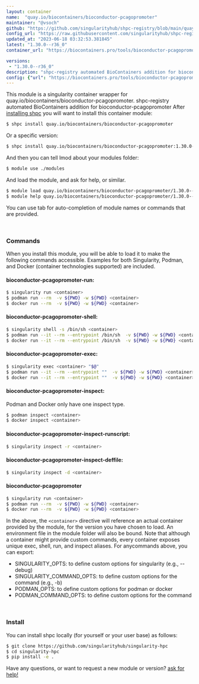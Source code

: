 ```yaml
---
layout: container
name:  "quay.io/biocontainers/bioconductor-pcagopromoter"
maintainer: "@vsoch"
github: "https://github.com/singularityhub/shpc-registry/blob/main/quay.io/biocontainers/bioconductor-pcagopromoter/container.yaml"
config_url: "https://raw.githubusercontent.com/singularityhub/shpc-registry/main/quay.io/biocontainers/bioconductor-pcagopromoter/container.yaml"
updated_at: "2023-06-18 03:32:53.381845"
latest: "1.30.0--r36_0"
container_url: "https://biocontainers.pro/tools/bioconductor-pcagopromoter"

versions:
 - "1.30.0--r36_0"
description: "shpc-registry automated BioContainers addition for bioconductor-pcagopromoter"
config: {"url": "https://biocontainers.pro/tools/bioconductor-pcagopromoter", "maintainer": "@vsoch", "description": "shpc-registry automated BioContainers addition for bioconductor-pcagopromoter", "latest": {"1.30.0--r36_0": "sha256:3a2c78d1e1736b786993fb7887c7515cfc1829e8c90bd144c2b592073749e3ef"}, "tags": {"1.30.0--r36_0": "sha256:3a2c78d1e1736b786993fb7887c7515cfc1829e8c90bd144c2b592073749e3ef"}, "docker": "quay.io/biocontainers/bioconductor-pcagopromoter"}
---
```


This module is a singularity container wrapper for quay.io/biocontainers/bioconductor-pcagopromoter.
shpc-registry automated BioContainers addition for bioconductor-pcagopromoter
After [installing shpc](#install) you will want to install this container module:


```bash
$ shpc install quay.io/biocontainers/bioconductor-pcagopromoter
```

Or a specific version:

```bash
$ shpc install quay.io/biocontainers/bioconductor-pcagopromoter:1.30.0--r36_0
```

And then you can tell lmod about your modules folder:

```bash
$ module use ./modules
```

And load the module, and ask for help, or similar.

```bash
$ module load quay.io/biocontainers/bioconductor-pcagopromoter/1.30.0--r36_0
$ module help quay.io/biocontainers/bioconductor-pcagopromoter/1.30.0--r36_0
```

You can use tab for auto-completion of module names or commands that are provided.

<br>

### Commands

When you install this module, you will be able to load it to make the following commands accessible.
Examples for both Singularity, Podman, and Docker (container technologies supported) are included.

#### bioconductor-pcagopromoter-run:

```bash
$ singularity run <container>
$ podman run --rm  -v ${PWD} -w ${PWD} <container>
$ docker run --rm  -v ${PWD} -w ${PWD} <container>
```

#### bioconductor-pcagopromoter-shell:

```bash
$ singularity shell -s /bin/sh <container>
$ podman run --it --rm --entrypoint /bin/sh  -v ${PWD} -w ${PWD} <container>
$ docker run --it --rm --entrypoint /bin/sh  -v ${PWD} -w ${PWD} <container>
```

#### bioconductor-pcagopromoter-exec:

```bash
$ singularity exec <container> "$@"
$ podman run --it --rm --entrypoint ""  -v ${PWD} -w ${PWD} <container> "$@"
$ docker run --it --rm --entrypoint ""  -v ${PWD} -w ${PWD} <container> "$@"
```

#### bioconductor-pcagopromoter-inspect:

Podman and Docker only have one inspect type.

```bash
$ podman inspect <container>
$ docker inspect <container>
```

#### bioconductor-pcagopromoter-inspect-runscript:

```bash
$ singularity inspect -r <container>
```

#### bioconductor-pcagopromoter-inspect-deffile:

```bash
$ singularity inspect -d <container>
```



#### bioconductor-pcagopromoter

```bash
$ singularity run <container>
$ podman run --rm  -v ${PWD} -w ${PWD} <container>
$ docker run --rm  -v ${PWD} -w ${PWD} <container>
```


In the above, the `<container>` directive will reference an actual container provided
by the module, for the version you have chosen to load. An environment file in the
module folder will also be bound. Note that although a container
might provide custom commands, every container exposes unique exec, shell, run, and
inspect aliases. For anycommands above, you can export:

 - SINGULARITY_OPTS: to define custom options for singularity (e.g., --debug)
 - SINGULARITY_COMMAND_OPTS: to define custom options for the command (e.g., -b)
 - PODMAN_OPTS: to define custom options for podman or docker
 - PODMAN_COMMAND_OPTS: to define custom options for the command

<br>

### Install

You can install shpc locally (for yourself or your user base) as follows:

```bash
$ git clone https://github.com/singularityhub/singularity-hpc
$ cd singularity-hpc
$ pip install -e .
```

Have any questions, or want to request a new module or version? [ask for help!](https://github.com/singularityhub/singularity-hpc/issues)